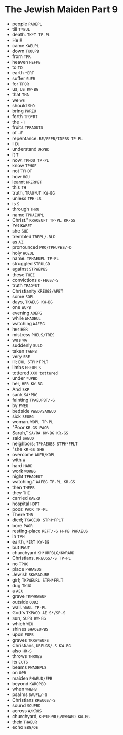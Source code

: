 # The Jewish Maiden Part 9

* people `PAOEPL`
* till `T*EUL`
* death. `TK*T TP-PL`
* He `E`
* came `KAEUPL`
* down `TKOUPB`
* from `TPR`
* heaven `HEFPB`
* to `TO`
* earth `*ERT`
* suffer `SUFR`
* for `TPOR`
* us, `US KW-BG`
* that `THA`
* we `WE`
* should `SHO`
* bring `PWREU`
* forth `TPO*RT`
* the `-T`
* fruits `TPRAOUTS`
* of `-F`
* repentance. `RE/PEPB/TAPBS TP-PL`
* I `EU`
* understand `URPBD`
* it `T`
* now. `TPHOU TP-PL`
* know `TPHOE`
* not `TPHOT`
* how `HOU`
* learnt `HRERPBT`
* this `TH`
* truth, `TRAO*UT KW-BG`
* unless `TPH-LS`
* is `S`
* through `THRU`
* name `TPHAEUPL`
* Christ." `KRAOEUFT TP-PL KR-GS`
* Yet `KWRET`
* she `SHE`
* trembled `TREPL/-BLD`
* as `AZ`
* pronounced `PRO/TPHUPBS/-D`
* holy `HOEUL`
* name. `TPHAEUPL TP-PL`
* struggled `STRULGD`
* against `STPWEPBS`
* these `THEZ`
* convictions `K-FBGS/-S`
* truth `TRAO*UT`
* Christianity `KREUGS/APBT`
* some `SOPL`
* days, `TKAEUS KW-BG`
* one `WUPB`
* evening `AOEPG`
* while `WHAOEUL`
* watching `WAFBG`
* her `HER`
* mistress `PHEUS/TRES`
* was `WA`
* suddenly `SULD`
* taken `TAEPB`
* very `SRE`
* ill; `EUL STPH*FPLT`
* limbs `HREUPLS`
* tottered `XXX tottered`
* under `*UPBD`
* her, `HER KW-BG`
* And `SKP`
* sank `SA*PBG`
* fainting `TPAEUPBT/-G`
* by `PWEU`
* bedside `PWED/SAOEUD`
* sick `SEUBG`
* woman. `WOPL TP-PL`
* "Poor `KR-GS PAOR`
* Sarah," `SA/RA KW-BG KR-GS`
* said `SAEUD`
* neighbors; `TPHAEUBS STPH*FPLT`
* "she `KR-GS SHE`
* overcome `AUFR/KOPL`
* with `W`
* hard `HARD`
* work `WORBG`
* night `TPHAOEUT`
* watching." `WAFBG TP-PL KR-GS`
* then `THEPB`
* they `THE`
* carried `KAERD`
* hospital `HOPT`
* poor. `PAOR TP-PL`
* There `THR`
* died; `TKAOEUD STPH*FPLT`
* bore `PWOR`
* resting-place `REFT/-G H-PB PHRAEUS`
* in `TPH`
* earth, `*ERT KW-BG`
* but `PWUT`
* churchyard `KH*URPBLG/KWRARD`
* Christians. `KREUGS/-S TP-PL`
* no `TPHO`
* place `PHRAEUS`
* Jewish `SKWRAOURB`
* girl; `TKPWEURL STPH*FPLT`
* dug `TKUG`
* a `AEU`
* grave `TKPWRAEUF`
* outside `OUDZ`
* wall. `WAUL TP-PL`
* God's `TKPWOD AE S*/SP-S`
* sun, `SUPB KW-BG`
* which `WEU`
* shines `SHAOEUPBS`
* upon `POPB`
* graves `TKRA*EUFS`
* Christians, `KREUGS/-S KW-BG`
* also `HR-S`
* throws `THROES`
* its `EUTS`
* beams `PWAOEPLS`
* on `OPB`
* maiden `PHAEUD/EPB`
* beyond `KWROPBD`
* when `WHEPB`
* psalms `SAUPL/-S`
* Christians `KREUGS/-S`
* sound `SOUPBD`
* across `A/KROS`
* churchyard, `KH*URPBLG/KWRARD KW-BG`
* their `THAEUR`
* echo `EBG/OE`

